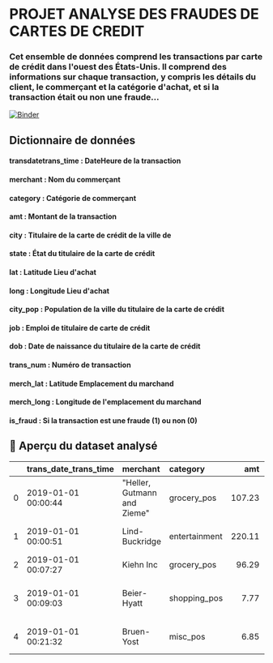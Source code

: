 # PROJET ANALYSE DES FRAUDES DE CARTES DE CREDIT

### Cet ensemble de données comprend les transactions par carte de crédit dans l'ouest des États-Unis. Il comprend des informations sur chaque transaction, y compris les détails du client, le commerçant et la catégorie d'achat, et si la transaction était ou non une fraude...

[![Binder](https://mybinder.org/badge_logo.svg)](https://mybinder.org/v2/gh/AbdoulAzizBaoula/creditCardFraude/main?labpath=index.ipynb)


## Dictionnaire de données
#### transdatetrans_time	: DateHeure de la transaction
#### merchant	: Nom du commerçant
#### category	: Catégorie de commerçant
#### amt	: Montant de la transaction
#### city	: Titulaire de la carte de crédit de la ville de
#### state	: État du titulaire de la carte de crédit
#### lat	: Latitude Lieu d'achat
#### long	: Longitude Lieu d'achat
#### city_pop	: Population de la ville du titulaire de la carte de crédit
#### job	: Emploi de titulaire de carte de crédit
#### dob	: Date de naissance du titulaire de la carte de crédit
#### trans_num	: Numéro de transaction
#### merch_lat	: Latitude Emplacement du marchand
#### merch_long	: Longitude de l'emplacement du marchand
#### is_fraud	: Si la transaction est une fraude (1) ou non (0)
 
## :file_folder: Aperçu du dataset analysé


|    | trans_date_trans_time   | merchant                    | category      |    amt | city                     | state   |     lat |     long |   city_pop | job                               | dob        | trans_num                        |   merch_lat |   merch_long |   is_fraud |
|---:|:------------------------|:----------------------------|:--------------|-------:|:-------------------------|:--------|--------:|---------:|-----------:|:----------------------------------|:-----------|:---------------------------------|------------:|-------------:|-----------:|
|  0 | 2019-01-01 00:00:44     | "Heller, Gutmann and Zieme" | grocery_pos   | 107.23 | Orient                   | WA      | 48.8878 | -118.21  |        149 | Special educational needs teacher | 1978-06-21 | 1f76529f8574734946361c461b024d99 |     49.159  |     -118.186 |          0 |
|  1 | 2019-01-01 00:00:51     | Lind-Buckridge              | entertainment | 220.11 | Malad City               | ID      | 42.1808 | -112.262 |       4154 | Nature conservation officer       | 1962-01-19 | a1a22d70485983eac12b5b88dad1cf95 |     43.1507 |     -112.154 |          0 |
|  2 | 2019-01-01 00:07:27     | Kiehn Inc                   | grocery_pos   |  96.29 | Grenada                  | CA      | 41.6125 | -122.526 |        589 | Systems analyst                   | 1945-12-21 | 413636e759663f264aae1819a4d4f231 |     41.6575 |     -122.23  |          0 |
|  3 | 2019-01-01 00:09:03     | Beier-Hyatt                 | shopping_pos  |   7.77 | High Rolls Mountain Park | NM      | 32.9396 | -105.819 |        899 | Naval architect                   | 1967-08-30 | 8a6293af5ed278dea14448ded2685fea |     32.8633 |     -106.52  |          0 |
|  4 | 2019-01-01 00:21:32     | Bruen-Yost                  | misc_pos      |   6.85 | Freedom                  | WY      | 43.0172 | -111.029 |        471 | "Education officer, museum"       | 1967-08-02 | f3c43d336e92a44fc2fb67058d5949e3 |     43.7537 |     -111.455 |          0 |

 
